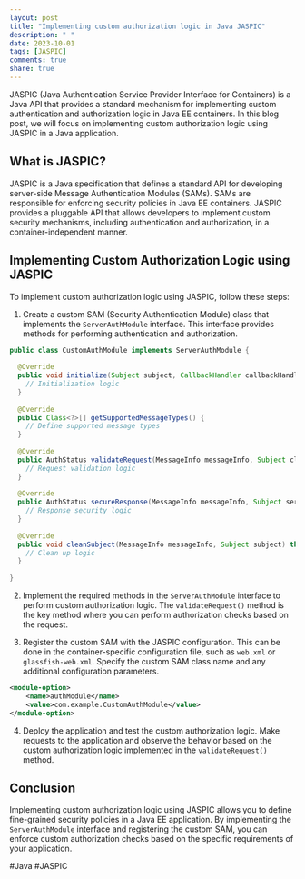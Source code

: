 ```yaml
---
layout: post
title: "Implementing custom authorization logic in Java JASPIC"
description: " "
date: 2023-10-01
tags: [JASPIC]
comments: true
share: true
---
```


JASPIC (Java Authentication Service Provider Interface for Containers) is a Java API that provides a standard mechanism for implementing custom authentication and authorization logic in Java EE containers. In this blog post, we will focus on implementing custom authorization logic using JASPIC in a Java application.

## What is JASPIC?

JASPIC is a Java specification that defines a standard API for developing server-side Message Authentication Modules (SAMs). SAMs are responsible for enforcing security policies in Java EE containers. JASPIC provides a pluggable API that allows developers to implement custom security mechanisms, including authentication and authorization, in a container-independent manner.

## Implementing Custom Authorization Logic using JASPIC

To implement custom authorization logic using JASPIC, follow these steps:

1. Create a custom SAM (Security Authentication Module) class that implements the `ServerAuthModule` interface. This interface provides methods for performing authentication and authorization.

```java
public class CustomAuthModule implements ServerAuthModule {
  
  @Override
  public void initialize(Subject subject, CallbackHandler callbackHandler, Map<String, ?> sharedState, Map<String, ?> options) throws AuthException {
    // Initialization logic
  }
  
  @Override
  public Class<?>[] getSupportedMessageTypes() {
    // Define supported message types
  }
  
  @Override
  public AuthStatus validateRequest(MessageInfo messageInfo, Subject clientSubject, Subject serviceSubject) throws AuthException {
    // Request validation logic
  }
  
  @Override
  public AuthStatus secureResponse(MessageInfo messageInfo, Subject serviceSubject) throws AuthException {
    // Response security logic
  }
  
  @Override
  public void cleanSubject(MessageInfo messageInfo, Subject subject) throws AuthException {
    // Clean up logic
  }
  
}
```

2. Implement the required methods in the `ServerAuthModule` interface to perform custom authorization logic. The `validateRequest()` method is the key method where you can perform authorization checks based on the request.

3. Register the custom SAM with the JASPIC configuration. This can be done in the container-specific configuration file, such as `web.xml` or `glassfish-web.xml`. Specify the custom SAM class name and any additional configuration parameters.

```xml
<module-option>
    <name>authModule</name>
    <value>com.example.CustomAuthModule</value>
</module-option>
```

4. Deploy the application and test the custom authorization logic. Make requests to the application and observe the behavior based on the custom authorization logic implemented in the `validateRequest()` method.

## Conclusion

Implementing custom authorization logic using JASPIC allows you to define fine-grained security policies in a Java EE application. By implementing the `ServerAuthModule` interface and registering the custom SAM, you can enforce custom authorization checks based on the specific requirements of your application.

#Java #JASPIC